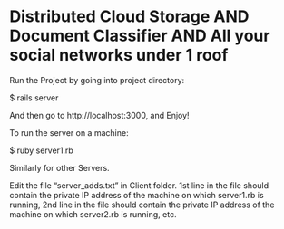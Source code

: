 # Distributed Cloud Storage AND Document Classifier AND All your social networks under 1 roof

Run the Project by going into project directory:

$ rails server

And then go to http://localhost:3000, and Enjoy!

To run the server on a machine:

$ ruby server1.rb

Similarly for other Servers.

Edit the file “server_adds.txt” in Client folder. 1st line in the file should contain the private IP address of the machine on which server1.rb is running, 2nd line in the file should contain the private IP address of the machine on which server2.rb is running, etc.
